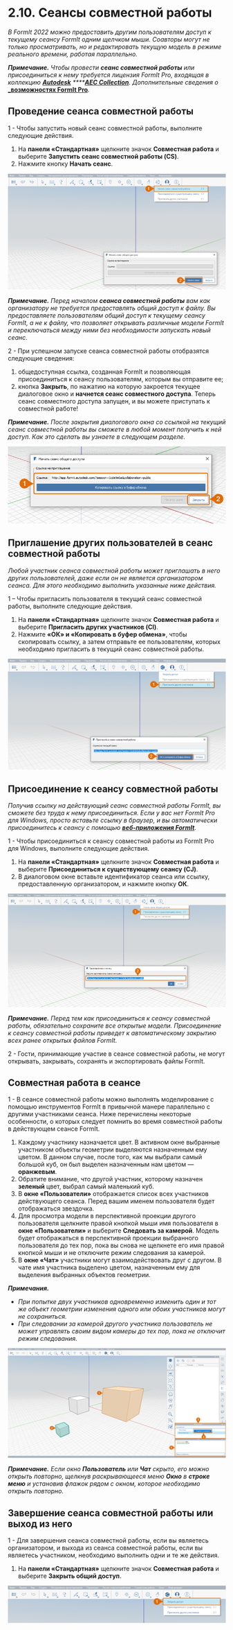 # 2.10. Сеансы совместной работы

_В FormIt 2022 можно предоставить другим пользователям доступ к текущему сеансу FormIt одним щелчком мыши. Соавторы могут не только просматривать, но и редактировать текущую модель в режиме реального времени, работая параллельно._

_**Примечание.**_ _Чтобы провести_ _**сеанс совместной работы** или присоединиться к нему требуется лицензия FormIt Pro, входящая в коллекцию_ [_**Autodesk**_](https://www.autodesk.ru/collections/architecture-engineering-construction/overview) _****_[_**AEC Collection**_](https://www.autodesk.ru/collections/architecture-engineering-construction/overview)_. Дополнительные сведения о_ [_**возможностях FormIt Pro**](https://formit.autodesk.com/#pro-callout)_._

## Проведение сеанса совместной работы

1 - Чтобы запустить новый сеанс совместной работы, выполните следующие действия.

1. На **панели «Стандартная»** щелкните значок **Совместная работа** и выберите **Запустить сеанс совместной работы \(CS\)**.
2. Нажмите кнопку **Начать сеанс**.

![](../../.gitbook/assets/0%20%2812%29.png)

_**Примечание.**_ _Перед началом_ _**сеанса совместной работы** вам как организатору не требуется предоставлять общий доступ к файлу. Вы предоставляете пользователям общий доступ к текущему сеансу FormIt, а не к файлу, что позволяет открывать различные модели FormIt и переключаться между ними без необходимости запускать новый сеанс._

2 - При успешном запуске сеанса совместной работы отобразятся следующие сведения:

1. общедоступная ссылка, созданная FormIt и позволяющая присоединиться к сеансу пользователям, которым вы отправите ее;
2. кнопка **Закрыть**, по нажатию на которую закроется текущее диалоговое окно и **начнется сеанс совместного доступа**. Теперь сеанс совместного доступа запущен, и вы можете приступать к совместной работе!

_**Примечание.**_ _После закрытия диалогового окна со ссылкой на текущий сеанс совместной работы вы сможете в любой момент получить к ней доступ. Как это сделать вы узнаете в следующем разделе._

![](../../.gitbook/assets/1%20%286%29.png)

## Приглашение других пользователей в сеанс совместной работы

_Любой участник сеанса совместной работы может приглашать в него других пользователей, даже если он не является организатором сеанса. Для этого необходимо выполнить указанные ниже действия._

1 – Чтобы пригласить пользователя в текущий сеанс совместной работы, выполните следующие действия.

1. На **панели «Стандартная»** щелкните значок **Совместная работа** и выберите **Пригласить других участников \(CI\)**.
2. Нажмите **«ОК» и «Копировать в буфер обмена»**, чтобы скопировать ссылку, а затем отправьте ее пользователям, которых необходимо пригласить в текущий сеанс совместной работы.

![](../../.gitbook/assets/2%20%286%29.png)

## Присоединение к сеансу совместной работы

_Получив ссылку на действующий сеанс совместной работы FormIt, вы сможете без труда к нему присоединиться. Если у вас нет FormIt Pro для Windows, просто вставьте ссылку в браузер, и вы автоматически присоединитесь к сеансу с помощью_ [_**веб-приложения FormIt**_](https://formit.autodesk.com/app)_._

1 - Чтобы присоединиться к сеансу совместной работы из FormIt Pro для Windows, выполните следующие действия.

1. На **панели «Стандартная»** щелкните значок **Совместная работа** и выберите **Присоединиться к существующему сеансу \(CJ\)**.
2. В диалоговом окне вставьте идентификатор сеанса или ссылку, предоставленную организатором, и нажмите кнопку **ОК**.

![](../../.gitbook/assets/3%20%2815%29.png)

_**Примечание.**_ _Перед тем как присоединиться к сеансу совместной работы, обязательно сохраните все открытые модели. Присоединение к сеансу совместной работы приведет к автоматическому закрытию всех ранее открытых файлов FormIt._

2 - Гости, принимающие участие в сеансе совместной работы, не могут открывать, закрывать, сохранять и экспортировать файлы FormIt.

## Совместная работа в сеансе

1 - В сеансе совместной работы можно выполнять моделирование с помощью инструментов FormIt в привычной манере параллельно с другими участниками сеанса. Ниже перечислены некоторые особенности, о которых следует помнить во время совместной работы в действующем сеансе FormIt.

1. Каждому участнику назначается цвет. В активном окне выбранные участником объекты геометрии выделяются назначенным ему цветом. В данном случае, после того, как мы выбрали самый большой куб, он был выделен назначенным нам цветом — **оранжевым**.
2. Обратите внимание, что другой участник, которому назначен **зеленый** цвет, выбрал самый маленький куб.
3. В **окне «Пользователи»** отображается список всех участников действующего сеанса. Перед вашим именем пользователя будет отображаться звездочка.
4. Для просмотра модели в перспективной проекции другого пользователя щелкните правой кнопкой мыши имя пользователя в **окне** **«Пользователи»** и выберите **Следовать за камерой**. Модель будет отображаться в перспективной проекции выбранного пользователя до тех пор, пока вы снова не щелкнете его имя правой кнопкой мыши и не отключите режим следования за камерой.
5. В **окне «Чат»** участники могут взаимодействовать друг с другом. В чате имя участника выделено цветом, назначенным ему для выделения выбранных объектов геометрии.

_**Примечания.**_

* _При попытке двух участников одновременно изменить один и тот же объект геометрии изменения одного или обоих участников могут не сохраниться._
* _При следовании за камерой другого участника пользователь не может управлять своим видом камеры до тех пор, пока не отключит режим следования._

![](../../.gitbook/assets/4%20%284%29.png)

_**Примечание.**_ _Если окно_ _**Пользователь**_ _или_ _**Чат**_ _скрыто, его можно открыть повторно, щелкнув раскрывающееся меню_ _**Окно**_ _в_ _**строке меню** и установив флажок рядом с окном, которое необходимо открыть повторно._

## Завершение сеанса совместной работы или выход из него

1 - Для завершения сеанса совместной работы, если вы являетесь организатором, и выхода из сеанса совместной работы, если вы являетесь участником, необходимо выполнить одни и те же действия.

1. На **панели «Стандартная»** щелкните значок **Совместная работа** и выберите **Закрыть общий доступ**.

![](../../.gitbook/assets/5%20%2814%29.png)

